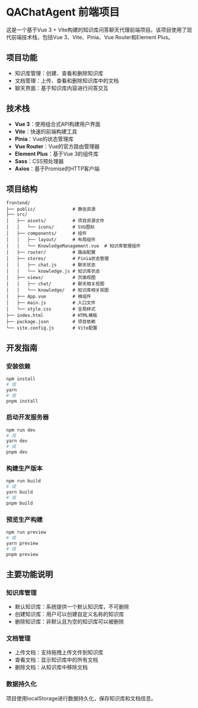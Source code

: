 # QAChatAgent 前端项目

这是一个基于Vue 3 + Vite构建的知识库问答聊天代理前端项目。该项目使用了现代前端技术栈，包括Vue 3、Vite、Pinia、Vue Router和Element Plus。

## 项目功能

- 知识库管理：创建、查看和删除知识库
- 文档管理：上传、查看和删除知识库中的文档
- 聊天界面：基于知识库内容进行问答交互

## 技术栈

- **Vue 3**：使用组合式API构建用户界面
- **Vite**：快速的前端构建工具
- **Pinia**：Vue的状态管理库
- **Vue Router**：Vue的官方路由管理器
- **Element Plus**：基于Vue 3的组件库
- **Sass**：CSS预处理器
- **Axios**：基于Promise的HTTP客户端

## 项目结构

```
frontend/
├── public/              # 静态资源
├── src/
│   ├── assets/          # 项目资源文件
│   │   └── icons/       # SVG图标
│   ├── components/      # 组件
│   │   ├── layout/      # 布局组件
│   │   └── KnowledgeManagement.vue  # 知识库管理组件
│   ├── router/          # 路由配置
│   ├── stores/          # Pinia状态管理
│   │   ├── chat.js      # 聊天状态
│   │   └── knowledge.js # 知识库状态
│   ├── views/           # 页面视图
│   │   ├── chat/        # 聊天相关视图
│   │   └── knowledge/   # 知识库相关视图
│   ├── App.vue          # 根组件
│   ├── main.js          # 入口文件
│   └── style.css        # 全局样式
├── index.html           # HTML模板
├── package.json         # 项目依赖
└── vite.config.js       # Vite配置
```

## 开发指南

### 安装依赖

```bash
npm install
# 或
yarn
# 或
pnpm install
```

### 启动开发服务器

```bash
npm run dev
# 或
yarn dev
# 或
pnpm dev
```

### 构建生产版本

```bash
npm run build
# 或
yarn build
# 或
pnpm build
```

### 预览生产构建

```bash
npm run preview
# 或
yarn preview
# 或
pnpm preview
```

## 主要功能说明

### 知识库管理

- 默认知识库：系统提供一个默认知识库，不可删除
- 创建知识库：用户可以创建自定义名称的知识库
- 删除知识库：非默认且为空的知识库可以被删除

### 文档管理

- 上传文档：支持拖拽上传文件到知识库
- 查看文档：显示知识库中的所有文档
- 删除文档：从知识库中移除文档

### 数据持久化

项目使用localStorage进行数据持久化，保存知识库和文档信息。